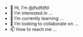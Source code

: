 - 👋 Hi, I’m @jfsdfdfd
- 👀 I’m interested in ...
- 🌱 I’m currently learning ...
- 💞️ I’m looking to collaborate on ...
- 📫 How to reach me ...

<!---
jfsdfdfd/jfsdfdfd is a ✨ special ✨ repository because its `README.md` (this file) appears on your GitHub profile.
You can click the Preview link to take a look at your changes.
--->
